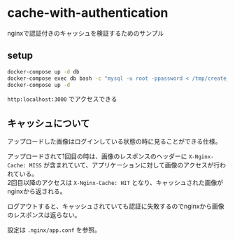 cache-with-authentication
====

nginxで認証付きのキャッシュを検証するためのサンプル

## setup

```bash
docker-compose up -d db
docker-compose exec db bash -c "mysql -u root -ppassword < /tmp/create_table.sql"
docker-compose up -d
```

`http:localhost:3000` でアクセスできる

## キャッシュについて

アップロードした画像はログインしている状態の時に見ることができる仕様。

アップロードされて1回目の時は、画像のレスポンスのヘッダーに `X-Nginx-Cache: MISS` が含まれていて、アプリケーションに対して画像のアクセスが行われている。  
2回目以降のアクセスは `X-Nginx-Cache: HIT` となり、キャッシュされた画像がnginxから返される。

ログアウトすると、キャッシュされていても認証に失敗するのでnginxから画像のレスポンスは返らない。

設定は `.nginx/app.conf` を参照。
